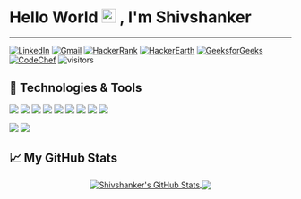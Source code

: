 # Hello World <img src="https://media.giphy.com/media/hvRJCLFzcasrR4ia7z/giphy.gif" width="25px"> , I'm Shivshanker
---
<!--## Find me here 👇-->
[![LinkedIn](https://img.shields.io/badge/LinkedIn-the--brainiac-yellowgreen?style=flat-square&logo=linkedin&logoColor=white)](https://www.linkedin.com/in/the-brainiac/)
[![Gmail](https://img.shields.io/badge/Gmail-Shivshanker-blue?&style=flat-square&logo=gmail&logoColor=red)](mailto:shiv71290@gmail.com)
[![HackerRank](https://img.shields.io/badge/HackerRank-the_brainiac-darkgreen?&style=flat-square&logo=hackerrank&logoColor=dark-green)](https://www.hackerrank.com/the_brainiac_/)
[![HackerEarth](https://img.shields.io/badge/HackerEarth-the_brainiac-purple?&style=flat-square&logo=hackerearth&logoColor=light-purple)](https://www.hackerearth.com/@the-brainiac)
[![GeeksforGeeks](https://img.shields.io/badge/GeeksforGeeks-the_brainiac-green?&style=flat-square&logo=geeksforgeeks&logoColor=white)](https://auth.geeksforgeeks.org/user/the_brainiac/profile)
[![CodeChef](https://img.shields.io/badge/CodeChef-the_brainiac-brown?&style=flat-square&logo=codechef&logoColor=white)](https://www.codechef.com/users/the_brainiac)
![visitors](https://visitor-badge.glitch.me/badge?page_id=the-brainiac.the-brainiac)
  
<!--<img align="right" alt="GIF" src="https://raw.githubusercontent.com/the-brainiac/the-brainiac/main/code.gif?raw=true" width="500" height="320" /> -->


## 🔧 Technologies & Tools
![](https://img.shields.io/badge/python%20-%2314354C.svg?&style=for-the-badge&logo=python&logoColor=white)
![](https://img.shields.io/badge/django%20-%23092E20.svg?&style=for-the-badge&logo=django&logoColor=white)
![](https://img.shields.io/badge/c%20-%2300599C.svg?&style=for-the-badge&logo=c&logoColor=white)
![](https://img.shields.io/badge/c++%20-%2300599C.svg?&style=for-the-badge&logo=c%2B%2B&logoColor=white)
![](https://img.shields.io/badge/shell_script%20-%23121011.svg?&style=for-the-badge&logo=gnu-bash&logoColor=white)
![](https://img.shields.io/badge/sqlite-%2307405e.svg?&style=for-the-badge&logo=sqlite&logoColor=white)
![](https://img.shields.io/badge/html5%20-%23E34F26.svg?&style=for-the-badge&logo=html5&logoColor=white)
![](https://img.shields.io/badge/css3%20-%231572B6.svg?&style=for-the-badge&logo=css3&logoColor=white)
![](https://img.shields.io/badge/javascript%20-%23323330.svg?&style=for-the-badge&logo=javascript&logoColor=%23F7DF1E)

![](https://img.shields.io/badge/linux%20-%23323330.svg?&style=for-the-badge&logo=linux&logoColor=white)
![](https://img.shields.io/badge/windows%20-%2300599C.svg?&style=for-the-badge&logo=windows&logoColor=white)


## 📈 My GitHub Stats
<p align="center"> 
	<a href="https://github.com/the-brainiac/">
	  <img align="center" src="https://github-readme-stats.vercel.app/api?username=the-brainiac&show_icons=true&line_height=27&count_private=true&custom_title=Shivshanker's%20GitHub%20Stats" alt="Shivshanker's GitHub Stats" />
	</a>
	<a href="https://github.com/the-brainiac">
	  <img align="center" src="https://github-readme-stats.vercel.app/api/top-langs/?username=the-brainiac&hide=javascript&custom_title=Most%20Used%20Languages%20and%20Tools&card_width=350" />
	</a>
</p>

